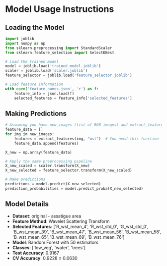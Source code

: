 # Model Usage Instructions

## Loading the Model
```python
import joblib
import numpy as np
from sklearn.preprocessing import StandardScaler
from sklearn.feature_selection import SelectKBest

# Load the trained model
model = joblib.load('trained_model.joblib')
scaler = joblib.load('scaler.joblib')
feature_selector = joblib.load('feature_selector.joblib')

# Load feature information
with open('feature_names.json', 'r') as f:
    feature_info = json.load(f)
    selected_features = feature_info['selected_features']
```

## Making Predictions
```python
# Assuming you have new_images (list of RGB images) and extract_features function
feature_data = []
for img in new_images:
    features = extract_features(img, "wst")  # You need this function
    feature_data.append(features)

X_new = np.array(feature_data)

# Apply the same preprocessing pipeline
X_new_scaled = scaler.transform(X_new)
X_new_selected = feature_selector.transform(X_new_scaled)

# Make predictions
predictions = model.predict(X_new_selected)
prediction_probabilities = model.predict_proba(X_new_selected)
```

## Model Details
- **Dataset**: original - assatigue area
- **Feature Method**: Wavelet Scattering Transform
- **Selected Features**: ['R_wst_mean_4', 'R_wst_std_0', 'G_wst_std_0', 'B_wst_mean_39', 'B_wst_mean_47', 'B_wst_mean_56', 'B_wst_mean_58', 'B_wst_mean_65', 'B_wst_mean_69', 'B_wst_mean_76']
- **Model**: Random Forest with 50 estimators
- **Classes**: ['low_veg', 'water', 'trees']
- **Test Accuracy**: 0.9167
- **CV Accuracy**: 0.9228 ± 0.0630
